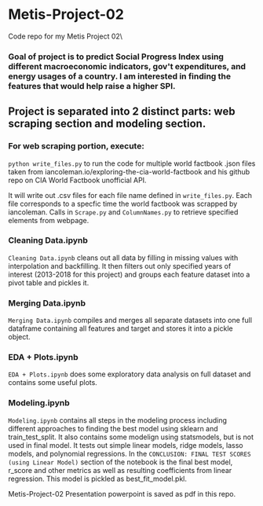 # Metis-Project-02
Code repo for my Metis Project 02\

### Goal of project is to predict Social Progress Index using different macroeconomic indicators, gov't expenditures, and energy usages of a country. I am interested in finding the features that would help raise a higher SPI. 

## Project is separated into 2 distinct parts: web scraping section and modeling section. 

### For web scraping portion, execute:
```python write_files.py```
to run the code for multiple world factbook .json files taken from iancoleman.io/exploring-the-cia-world-factbook and his github repo on CIA World Factbook unofficial API. 

It will write out .csv files for each file name defined in ```write_files.py```. Each file corresponds to a specfic time the world factbook was scrapped by iancoleman. Calls in ```Scrape.py``` and ```ColumnNames.py``` to retrieve specified elements from webpage. 

### Cleaning Data.ipynb
```Cleaning Data.ipynb``` cleans out all data by filling in missing values with interpolation and backfilling. It then filters out only specified years of interest (2013-2018 for this project) and groups each feature dataset into a pivot table and pickles it. 

### Merging Data.ipynb
```Merging Data.ipynb``` compiles and merges all separate datasets into one full dataframe containing all features and target and stores it into a pickle object. 

### EDA + Plots.ipynb
```EDA + Plots.ipynb``` does some exploratory data analysis on full dataset and contains some useful plots. 

### Modeling.ipynb
```Modeling.ipynb``` contains all steps in the modeling process including different approaches to finding the best model using sklearn and train_test_split. It also contains some modelign using statsmodels, but is not used in final model. It tests out simple linear models, ridge models, lasso models, and polynomial regressions. In the ```CONCLUSION: FINAL TEST SCORES (using Linear Model)``` section of the notebook is the final best model, r_score and other metrics as well as resulting coefficients from linear regression. This model is pickled as best_fit_model.pkl.

Metis-Project-02 Presentation powerpoint is saved as pdf in this repo.
